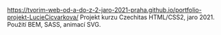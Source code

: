 https://tvorim-web-od-a-do-z-2-jaro-2021-praha.github.io/portfolio-projekt-LucieCicvarkova/
Projekt kurzu Czechitas HTML/CSS2, jaro 2021.
Použití BEM, SASS, animací SVG.

